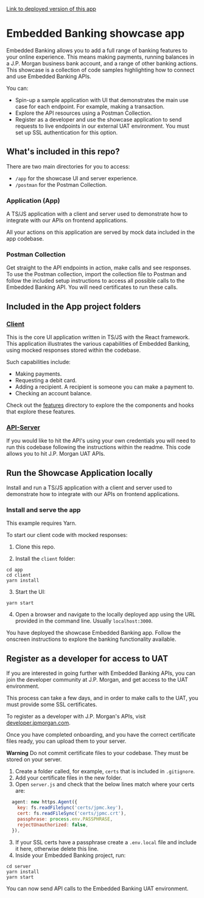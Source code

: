 [Link to deployed version of this app](https://www.embedded-banking-dev.com)

# Embedded Banking showcase app

Embedded Banking allows you to add a full range of banking features to your online experience. This means making payments, running balances in a J.P. Morgan business bank account, and a range of other banking actions. This showcase is a collection of code samples highlighting how to connect and use Embedded Banking APIs.

You can:

- Spin-up a sample application with UI that demonstrates the main use case for each endpoint. For example, making a transaction.
- Explore the API resources using a Postman Collection.
- Register as a developer and use the showcase application to send requests to live endpoints in our external UAT environment. You must set up SSL authentication for this option.

## What's included in this repo?

There are two main directories for you to access:

- `/app` for the showcase UI and server experience.
- `/postman` for the Postman Collection.

### Application (App)

A TS/JS application with a client and server used to demonstrate how to integrate with our APIs on frontend applications.

All your actions on this application are served by mock data included in the app codebase.

### Postman Collection

Get straight to the API endpoints in action, make calls and see responses.
To use the Postman collection, import the collection file to Postman and follow the included setup instructions to access all possible calls to the Embedded Banking API. You will need certificates to run these calls.

## Included in the App project folders

### [Client](./app/client/)

This is the core UI application written in TS/JS with the React framework. This application illustrates the various capabilities of Embedded Banking, using mocked responses stored within the codebase.

Such capabilities include:

- Making payments.
- Requesting a debit card.
- Adding a recipient. A recipient is someone you can make a payment to.
- Checking an account balance.

Check out the [features](./app/client/src/features/) directory to explore the the components and hooks that explore these features.

### [API-Server](./app/server/)

If you would like to hit the API's using your own credentials you will need to run this codebase following the instructions within the readme. This code allows you to hit J.P. Morgan UAT APIs.

## Run the Showcase Application locally

Install and run a TS/JS application with a client and server used to demonstrate how to integrate with our APIs on frontend applications.

### Install and serve the app

This example requires Yarn.

To start our client code with mocked responses:

1. Clone this repo.

2. Install the `client` folder:

```
cd app
cd client
yarn install
```

3. Start the UI:

```
yarn start
```

4. Open a browser and navigate to the locally deployed app using the URL provided in the command line. Usually `localhost:3000`.

You have deployed the showcase Embedded Banking app. Follow the onscreen instructions to explore the banking functionality available.

## Register as a developer for access to UAT

If you are interested in going further with Embedded Banking APIs, you can join the developer community at J.P. Morgan, and get access to the UAT environment.

This process can take a few days, and in order to make calls to the UAT, you must provide some SSL certificates.

To register as a developer with J.P. Morgan's APIs, visit [developer.jpmorgan.com](http://developer.jpmorgan.com/).

Once you have completed onboarding, and you have the correct certificate files ready, you can upload them to your server.

**Warning**
Do not commit certificate files to your codebase. They must be stored on your server.

1. Create a folder called, for example, `certs` that is included in `.gitignore`.
2. Add your certificate files in the new folder.
3. Open `server.js` and check that the below lines match where your certs are:

```js
  agent: new https.Agent({
    key: fs.readFileSync('certs/jpmc.key'),
    cert: fs.readFileSync('certs/jpmc.crt'),
    passphrase: process.env.PASSPHRASE,
    rejectUnauthorized: false,
  }),
```

3. If your SSL certs have a passphrase create a `.env.local` file and include it
   here, otherwise delete this line.
4. Inside your Embedded Banking project, run:

```console
cd server
yarn install
yarn start
```

You can now send API calls to the Embedded Banking UAT environment.
